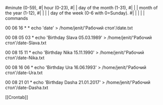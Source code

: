 \#minute (0-59),
#|	hour (0-23),
#|	|	day of the month (1-31),
#|	|	|	month of the year (1-12),
#|	|	|	|	day of the week (0-6 with 0=Sunday).
#|	|	|	|	|	commands

00 06 16 * * echo 'date' > /home/jenit/'Рабочий стол'/date.txt  

00 08 05 03 * echo 'Birthday Slava 05.03.1989' > /home/jenit/'Рабочий стол'/date-Slava.txt 

00 08 15 11 * echo 'Birthday Nika 15.11.1990' > /home/jenit/'Рабочий стол'/date-Nika.txt   

00 08 16 06 * echo 'Birthday Ura 16.06.1993' > /home/jenit/'Рабочий стол'/date-Ura.txt  

00 08 21 01 * echo 'Birthday Dasha 21.01.2017' > /home/jenit/'Рабочий стол'/date-Dasha.txt  

[[Crontab]]

